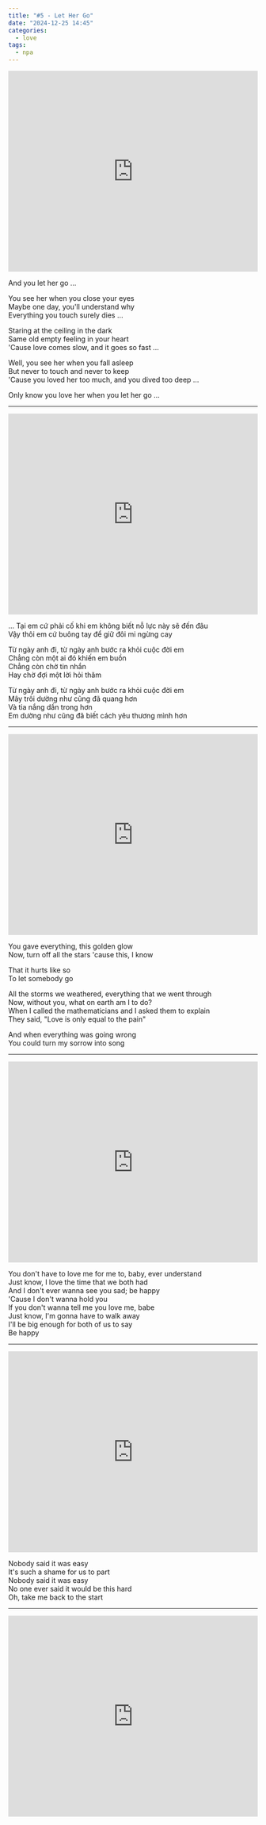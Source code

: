 ```yaml
---
title: "#5 - Let Her Go"
date: "2024-12-25 14:45"
categories:
  - love
tags:
  - npa
---
```


<iframe
  src="https://www.youtube.com/embed/RBumgq5yVrA?si=4NQFiMcf4YST3Tjd"
  style="overflow:hidden; width:100%; height:405px" frameborder="0"
  allow="accelerometer; autoplay; clipboard-write; encrypted-media; gyroscope; picture-in-picture" allowfullscreen>
</iframe>

And you let her go …

You see her when you close your eyes \
Maybe one day, you'll understand why \
Everything you touch surely dies …

Staring at the ceiling in the dark \
Same old empty feeling in your heart \
'Cause love comes slow, and it goes so fast …

Well, you see her when you fall asleep \
But never to touch and never to keep \
'Cause you loved her too much, and you dived too deep …

Only know you love her when you let her go …

---

<iframe
  src="https://www.youtube.com/embed/5viCJm5lS-M?si=JAT2XB3AvQkcuf5N"
  style="overflow:hidden; width:100%; height:405px" frameborder="0"
  allow="accelerometer; autoplay; clipboard-write; encrypted-media; gyroscope; picture-in-picture" allowfullscreen>
</iframe>

… Tại em cứ phải cố khi em không biết nỗ lực này sẽ đến đâu \
Vậy thôi em cứ buông tay để giữ đôi mi ngừng cay

Từ ngày anh đi, từ ngày anh bước ra khỏi cuộc đời em \
Chẳng còn một ai đó khiến em buồn \
Chẳng còn chờ tin nhắn \
Hay chờ đợi một lời hỏi thăm

Từ ngày anh đi, từ ngày anh bước ra khỏi cuộc đời em \
Mây trôi dường như cũng đã quang hơn \
Và tia nắng dần trong hơn \
Em dường như cũng đã biết cách yêu thương mình hơn

---

<iframe
  src="https://www.youtube.com/embed/EptPhiK_q0E?si=6WWIA7dJXX04AjDb"
  style="overflow:hidden; width:100%; height:405px" frameborder="0"
  allow="accelerometer; autoplay; clipboard-write; encrypted-media; gyroscope; picture-in-picture" allowfullscreen>
</iframe>

You gave everything, this golden glow \
Now, turn off all the stars 'cause this, I know

That it hurts like so \
To let somebody go

All the storms we weathered, everything that we went through \
Now, without you, what on earth am I to do? \
When I called the mathematicians and I asked them to explain \
They said, "Love is only equal to the pain"

And when everything was going wrong \
You could turn my sorrow into song

---

<iframe
  src="https://www.youtube.com/embed/is1Y_ilcsTw?si=Cb3H0PAbxriqLKmm"
  style="overflow:hidden; width:100%; height:405px" frameborder="0"
  allow="accelerometer; autoplay; clipboard-write; encrypted-media; gyroscope; picture-in-picture" allowfullscreen>
</iframe>

You don't have to love me for me to, baby, ever understand \
Just know, I love the time that we both had \
And I don't ever wanna see you sad; be happy \
'Cause I don't wanna hold you \
If you don't wanna tell me you love me, babe \
Just know, I'm gonna have to walk away \
I'll be big enough for both of us to say \
Be happy

---

<iframe
  src="https://www.youtube.com/embed/RB-RcX5DS5A?si=Y1HHKrychSfoOgr9"
  style="overflow:hidden; width:100%; height:405px" frameborder="0"
  allow="accelerometer; autoplay; clipboard-write; encrypted-media; gyroscope; picture-in-picture" allowfullscreen>
</iframe>

Nobody said it was easy \
It's such a shame for us to part \
Nobody said it was easy \
No one ever said it would be this hard \
Oh, take me back to the start

---

<iframe
  src="https://www.youtube.com/embed/_kLSuiFIcLo?si=pEKRsP4FsbZqwrMN"
  style="overflow:hidden; width:100%; height:405px" frameborder="0"
  allow="accelerometer; autoplay; clipboard-write; encrypted-media; gyroscope; picture-in-picture" allowfullscreen>
</iframe>
